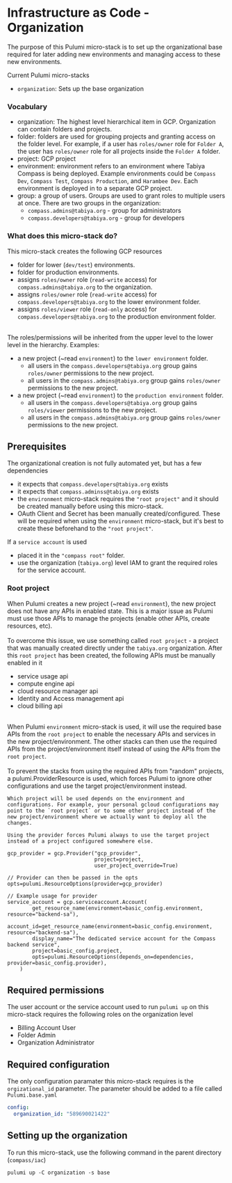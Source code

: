 # Infrastructure as Code - Organization

The purpose of this Pulumi micro-stack is to set up the organizational base required for later adding new environments and managing access to these new environments.

Current Pulumi micro-stacks
* `organization`: Sets up the base organization


### Vocabulary
* organization: The highest level hierarchical item in GCP. Organization can contain folders and projects.
* folder: folders are used for grouping projects and granting access on the folder level. For example, if a user has `roles/owner` role for `Folder A`, the user has `roles/owner` role for all projects inside the `Folder A` folder.
* project: GCP project
* environment: environment refers to an environment where Tabiya Compass is being deployed. Example environments could be `Compass Dev`, `Compass Test`, `Compass Production`, and `Harambee Dev`. Each environment is deployed in to a separate GCP project.
* group: a group of users. Groups are used to grant roles to multiple users at once. There are two groups in the organization: 
  * `compass.admins@tabiya.org` - group for administrators
  * `compass.developers@tabiya.org` - group for developers
   
  
### What does this micro-stack do?

This micro-stack creates the following GCP resources

* folder for lower (`dev/test`) environments.
* folder for production environments.
* assigns `roles/owner` role (`read-write` access) for `compass.admins@tabiya.org` to the organization.
* assigns `roles/owner` role (`read-write` access) for `compass.developers@tabiya.org` to the lower environment folder.
* assigns `roles/viewer` role (`read-only` access) for `compass.developers@tabiya.org` to the production environment folder.

\
The roles/permissions will be inherited from the upper level to the lower level in the hierarchy. Examples:
* a new project (~read `environment`) to the `lower environment` folder.
  * all users in the `compass.developers@tabiya.org` group gains `roles/owner` permissions to the new project.
  * all users in the `compass.admins@tabiya.org` group gains `roles/owner` permissions to the new project.
* a new project (~read `environment`) to the `production environment` folder.
  * all users in the `compass.developers@tabiya.org` group gains `roles/viewer` permissions to the new project.
  * all users in the `compass.admins@tabiya.org` group gains `roles/owner` permissions to the new project.

## Prerequisites

The organizational creation is not fully automated yet, but has a few dependencies
- it expects that `compass.developers@tabiya.org` exists
- it expects that `compass.adminss@tabiya.org` exists
- the `environment` micro-stack requires the `"root project"` and it should be created manually before using this micro-stack.
- OAuth Client and Secret has been manually created/configured. These will be required when using the `environment` micro-stack, but it's best to create these beforehand to the `"root project"`.

If a `service account` is used
* placed it in the `"compass root"` folder.
* use the organization (`tabiya.org`) level IAM to grant the required roles for the service account.

### Root project

When Pulumi creates a new project (~read `environment`), the new project does not have any APIs in enabled state. This is a major issue as Pulumi must use those APIs to manage the projects (enable other APIs, create resources, etc).\
\
To overcome this issue, we use something called `root project` - a project that was manually created directly under the `tabiya.org` organization. After this `root project` has been created, the following APIs must be manually enabled in it 
* service usage api
* compute engine api
* cloud resource manager api
* Identity and Access management api
* cloud billing api

\
When Pulumi `environment` micro-stack is used, it will use the required base APIs from the `root project` to enable the necessary APIs and services in the new project/environment. The other stacks can then use the required APIs from the project/environment itself instead of using the APIs from the `root project`.
\
\
To prevent the stacks from using the required APIs from "random" projects, a pulumi.ProviderResource is used, which forces Pulumi to ignore other configurations and use the target project/environment instead. 
```
Which project will be used depends on the environment and configurations. For example, your personal gcloud configurations may point to the `root project` or to some other project instead of the new project/environment where we actually want to deploy all the changes.

Using the provider forces Pulumi always to use the target project instead of a project configured somewhere else.
```

```
gcp_provider = gcp.Provider("gcp_provider", 
                            project=project, 
                            user_project_override=True)

// Provider can then be passed in the opts 
opts=pulumi.ResourceOptions(provider=gcp_provider)

// Example usage for provider
service_account = gcp.serviceaccount.Account(
        get_resource_name(environment=basic_config.environment, resource="backend-sa"),
        account_id=get_resource_name(environment=basic_config.environment, resource="backend-sa"),
        display_name="The dedicated service account for the Compass backend service",
        project=basic_config.project,
        opts=pulumi.ResourceOptions(depends_on=dependencies, provider=basic_config.provider),
    )

```

## Required permissions

The user account or the service account used to run `pulumi up` on this micro-stack requires the following roles on the organization level

* Billing Account User
* Folder Admin
* Organization Administrator

## Required configuration

The only configuration paramater this micro-stack requires is the `orgizational_id` parameter.
The parameter should be added to a file called `Pulumi.base.yaml`

```yaml
config:
  organization_id: "589690021422"
```

## Setting up the organization

To run this micro-stack, use the following command in the parent directory (`compass/iac`)

`pulumi up -C organization -s base`
